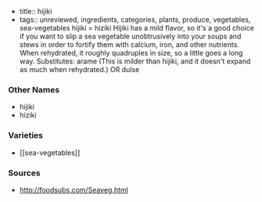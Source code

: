 - title:: hijiki
- tags:: unreviewed, ingredients, categories, plants, produce, vegetables, sea-vegetables
hijiki = hiziki Hijiki has a mild flavor, so it's a good choice if you want to slip a sea vegetable unobtrusively into your soups and stews in order to fortify them with calcium, iron, and other nutrients. When rehydrated, it roughly quadruples in size, so a little goes a long way. Substitutes: arame (This is milder than hijiki, and it doesn't expand as much when rehydrated.) OR dulse

### Other Names

* hijiki
* hiziki

### Varieties

* [[sea-vegetables]]

### Sources
* http://foodsubs.com/Seaveg.html
